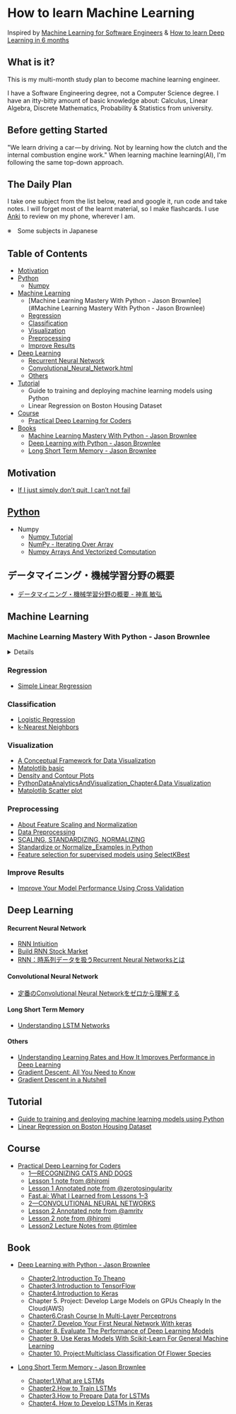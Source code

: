# How to learn Machine Learning

Inspired by [Machine Learning for Software Engineers](https://github.com/ZuzooVn/machine-learning-for-software-engineers) & [How to learn Deep Learning in 6 months](https://towardsdatascience.com/how-to-learn-deep-learning-in-6-months-e45e40ef7d48)
## What is it?
This is my multi-month study plan to become machine learning engineer.

I have a Software Engineering degree, not a Computer Science degree. I have an itty-bitty amount of basic knowledge about: Calculus, Linear Algebra, Discrete Mathematics, Probability & Statistics from university.

## Before getting Started
"We learn driving a car — by driving. Not by learning how the clutch and the internal combustion engine work." When learning machine learning(AI), I'm following the same top-down approach.

## The Daily Plan
I take one subject from the list below, read and google it, run code and take notes.
I will forget most of the learnt material, so I make flashcards.
I use [Anki](https://apps.ankiweb.net/) to review on my phone, wherever I am.

※　Some subjects in Japanese

## Table of Contents
* [Motivation](#Motivation)
 * [Python](#Python)
   * [Numpy](#numpy)
 * [Machine Learning](#machine-learning)
   * [Machine Learning Mastery With Python - Jason Brownlee](#Machine Learning Mastery With Python - Jason Brownlee)
   * [Regression](#regression)
   * [Classification](#classification)
   * [Visualization](#Visualization)
   * [Preprocessing](#Preprocessing)
   * [Improve Results](#improve-results)
 * [Deep Learning](#deep-learning)
    * [Recurrent Neural Network](#recurrent-neural-network)
    * [Convolutional_Neural_Network.html](#convolutional-neural-network)
    * [Others](#others)
 * [Tutorial](#tutorial)
    * Guide to training and deploying machine learning models using Python
    * Linear Regression on Boston Housing Dataset
 * [Course](#course)
    * [Practical Deep Learning for Coders](https://)    
 * [Books ](https://github.com/youngvn/How-to-learn-Machine-Learning#book)
    * [Machine Learning Mastery With Python - Jason Brownlee](https://github.com/youngvn/How-to-learn-Machine-Learning#book)
    * [Deep Learning with Python - Jason Brownlee](https://github.com/youngvn/How-to-learn-Machine-Learning#book)
    * [Long Short Term Memory - Jason Brownlee](https://github.com/youngvn/How-to-learn-Machine-Learning#book)

## Motivation
 * [If I just simply don’t quit, I can’t not fail](https://www.facebook.com/startupinsiderAsia/videos/719208845130806)
## [Python](https://notebooks.azure.com/young/projects/learnai/tree/Python)
 * Numpy
   * [Numpy Tutorial](https://learnai-young.notebooks.azure.com/j/notebooks/Python/NumpyTutorial%20%5BPart%201%5D.ipynb)
   * [NumPy - Iterating Over Array](https://learnai-young.notebooks.azure.com/j/notebooks/Python/Numpyt_IteratingOverArray.ipynb)
   * [Numpy Arrays And Vectorized Computation](https://learnai-young.notebooks.azure.com/j/notebooks/Python/NumpyArraysAndVectorizedComputation.ipynb)
## データマイニング・機械学習分野の概要
 * [データマイニング・機械学習分野の概要 - 神嶌 敏弘 ](http://www.kamishima.net/archive/mldm-overview.pdf)
## Machine Learning
### Machine Learning Mastery With Python - Jason Brownlee
  <details>
  <summary>Details</summary>
  - [Chapter5.Understand Your Data With Descriptive Statistics]()
  - [Chapter6.Understand Your Data With Visualization]()
  - [Chapter7.Prepare Your Data For Machine Learning]()
  - [Chapter8. Feature Selection For Machine Learning]()
  - [Chapter9.Evaluate Performance Machine Learning Algorithms Resamling]()
  - [Chapter10.Machine Learning Algorithm Performance Metrics]()
  - [Chapter11.Spot Check Classification Algorithms]()
  - [Chapter12.Spot-Check Regression Algorithms Do]()
  - [Chapter13.Compare Machine Learning Algorithms]()
  - [Chapter14.Automate Machine Learning Workflows With Pipelines]()
  - [Chapter15.Improve Performance with Ensembles]()
  - [Chapter16.Improve Performance with Algorithm Tuning]
  - [Chapter17.Save and Load Machine Learning Models]
  - [Chapter18.Predictive Modeling Project Template]()
  - [Chapter19.Your First Machine Learning Project in Python Step By Step]()
  - [Chapter20.Regression Machine Learning Case Study Project]
  - [Chapter21.Binary Classification Machine Learning Case Study Project]()
  </details>

### Regression
  * [Simple Linear Regression](https://learnai-young.notebooks.azure.com/j/notebooks/Regression/%5BAI_DayX%5DSimpleLinearRegression.ipynb)

### Classification
  * [Logistic Regression](https://learnai-young.notebooks.azure.com/j/notebooks/Classification/%5BAI%20Day3%5DLogisticRegression.ipynb)
  * [k-Nearest Neighbors](https://learnai-young.notebooks.azure.com/j/notebooks/Classification/%5BAI%20Day4%5DKNN.ipynb)

### Visualization
 * [A Conceptual Framework for Data Visualization](https://learnai-young.notebooks.azure.com/j/notebooks/DataVisualization/A%20Conceptual%20Framework%20for%20Data%20Visualization.ipynb)
 * [Matplotlib basic](https://learnai-young.notebooks.azure.com/j/notebooks/DataVisualization/%5B20181004%5DMatplotlib_Basic.ipynb)
 * [Density and Contour Plots](https://learnai-young.notebooks.azure.com/j/notebooks/DataVisualization/%5BDay%201%5D%20Density%20and%20Contour%20Plots.ipynb)
 * [PythonDataAnalyticsAndVisualization_Chapter4.Data Visualization](https://learnai-young.notebooks.azure.com/j/notebooks/DataVisualization/PythonDataAnalyticsAndVisualization/Chapter4.Data%20Visualization.ipynb)
 * [Matplotlib Scatter plot](https://learnai-young.notebooks.azure.com/j/notebooks/DataVisualization/MatplotlibScatterplot.ipynb)
### Preprocessing
 * [About Feature Scaling and Normalization](https://learnai-young.notebooks.azure.com/j/notebooks/DataPreprocessing/About%20Feature%20Scaling%20and%20Normalization.ipynb)
 * [Data Preprocessing](https://learnai-young.notebooks.azure.com/j/notebooks/DataPreprocessing/%5BAI_Day2%5DDataPreprocessing.ipynb)
 * [SCALING, STANDARDIZING, NORMALIZING](https://learnai-young.notebooks.azure.com/j/notebooks/DataPreprocessing/SCALING,%20STANDARDIZING,%20NORMALIZING.ipynb)
 * [Standardize or Normalize _Examples in Python](https://learnai-young.notebooks.azure.com/j/notebooks/DataPreprocessing/Standardize%20or%20Normalize%E2%80%8A_Examples%20in%20Python.ipynb)
 * [Feature selection for supervised models using SelectKBest](https://learnai-young.notebooks.azure.com/j/notebooks/DataPreprocessing/Feature%20selection%20for%20supervised%20models%20using%20SelectKBest.ipynb)

### Improve Results
 * [Improve Your Model Performance Using Cross Validation](https://learnai-young.notebooks.azure.com/j/notebooks/DataPreprocessing/ImproveYourModelPerformanceUsingCrossValidation.ipynb)
## Deep Learning
#### Recurrent Neural Network
  * [RNN Intiuition](https://learnai-young.notebooks.azure.com/j/notebooks/DeepLearning/RNN_Intiuition.ipynb)
  * [Build RNN Stock Market](https://learnai-young.notebooks.azure.com/j/notebooks/DeepLearning/BuildRNN.ipynb)
  * [RNN：時系列データを扱うRecurrent Neural Networksとは](https://deepage.net/deep_learning/2017/05/23/recurrent-neural-networks.html)
#### Convolutional Neural Network
  * [定番のConvolutional Neural Networkをゼロから理解する](https://deepage.net/deep_learning/2016/11/07/convolutional_neural_network.html)
#### Long Short Term Memory
  * [Understanding LSTM Networks](https://learnai-young.notebooks.azure.com/j/notebooks/%5BBook%5DLong%20Short-Term%20Memory%20Networks/Understanding%20LSTM%20Networks.ipynb)
#### Others
  * [Understanding Learning Rates and How It Improves Performance in Deep Learning](https://towardsdatascience.com/understanding-learning-rates-and-how-it-improves-performance-in-deep-learning-d0d4059c1c10)
  * [Gradient Descent: All You Need to Know](https://hackernoon.com/gradient-descent-aynk-7cbe95a778da)
  * [Gradient Descent in a Nutshell](https://towardsdatascience.com/gradient-descent-in-a-nutshell-eaf8c18212f0)
## Tutorial
  * [Guide to training and deploying machine learning models using Python](https://learnai-young.notebooks.azure.com/j/notebooks/Medium/Guide%20to%20training%20and%20deploying%20machine%20learning%20models%20using%20Python.ipynb)
  * [Linear Regression on Boston Housing Dataset](https://learnai-young.notebooks.azure.com/j/notebooks/%5BBlog%5DTutorial/Linear%20Regression%20on%20Boston%20Housing%20Dataset.ipynb)

## Course
   * [Practical Deep Learning for Coders](https://course.fast.ai/)
      * [1—RECOGNIZING CATS AND DOGS](https://course.fast.ai/lessons/lesson1.html)
      * [Lesson 1 note from @hiromi](https://medium.com/@hiromi_suenaga/deep-learning-2-part-1-lesson-1-602f73869197)
      * [Lesson 1 Annotated note from @zerotosingularity](https://www.zerotosingularity.com/blog/fast-ai-part-1-course-1-annotated-notes/)
      * [Fast.ai: What I Learned from Lessons 1–3](https://hackernoon.com/fast-ai-what-i-learned-from-lessons-1-3-b10f9958e3ff)
      * [2—CONVOLUTIONAL NEURAL NETWORKS](https://course.fast.ai/lessons/lesson2.html)
      * [Lesson 2 Annotated note from @amritv](https://forums.fast.ai/uploads/default/original/2X/b/b01dffa62debfb8450fb9a3969d650645c54a3aa.pdf)
      * [Lesson 2 note from @hiromi](https://medium.com/@hiromi_suenaga/deep-learning-2-part-1-lesson-2-eeae2edd2be4)
      * [Lesson2 Lecture Notes from @timlee](https://forums.fast.ai/t/deeplearning-lecnotes2/7515)
## Book
  * [Deep Learning with Python - Jason Brownlee](https://notebooks.azure.com/young/projects/learnai/tree/%5BBook%5DDeepLearningwithPython%20-%20Jason%20Brownlee)
     * [Chapter2.Introduction To Theano](https://github.com/youngvn/How-to-learn-Machine-Learning/blob/master/Books/DeepLearningwithPython%20-%20Jason%20Brownlee/Chapter2.IntroductionToTheano.ipynb)
     * [Chapter3.Introduction to TensorFlow](https://github.com/youngvn/How-to-learn-Machine-Learning/blob/master/Books/DeepLearningwithPython%20-%20Jason%20Brownlee/Chapter3.IntroductiontoTensorFlow.ipynb)
     * [Chapter4.Introduction to Keras](https://github.com/youngvn/How-to-learn-Machine-Learning/blob/master/Books/DeepLearningwithPython%20-%20Jason%20Brownlee/Chapter4.IntroductiontoKeras.ipynb)
     * Chapter 5. Project: Develop Large Models on GPUs Cheaply In the Cloud(AWS)
     * [Chapter6.Crash Course In Multi-Layer Perceptrons](https://github.com/youngvn/How-to-learn-Machine-Learning/blob/master/Books/DeepLearningwithPython%20-%20Jason%20Brownlee/Chapter6.CrashCourseInMulti-LayerPerceptrons.ipynb)
     * [Chapter7. Develop Your First Neural Network With keras](https://github.com/youngvn/How-to-learn-Machine-Learning/blob/master/Books/DeepLearningwithPython%20-%20Jason%20Brownlee/Chapter7.%20Develop%20Your%20First%20Neural%20Network%20With%20keras.ipynb)
     * [Chapter 8. Evaluate The Performance of Deep Learning Models](https://github.com/youngvn/How-to-learn-Machine-Learning/blob/master/Books/DeepLearningwithPython%20-%20Jason%20Brownlee/Chapter%208.%20Evaluate%20The%20Performance%20of%20Deep%20Learning%20Models.ipynb)
     * [Chapter 9. Use Keras Models With Scikit-Learn For General Machine Learning](https://learnai-young.notebooks.azure.com/j/notebooks/%5BBook%5DDeepLearningwithPython%20-%20Jason%20Brownlee/Chapter%209.%20Use%20Keras%20Models%20With%20Scikit-Learn%20For%20General%20Machine%20Learning.ipynb)
     * [Chapter 10. Project:Multiclass Classification Of Flower Species](https://learnai-young.notebooks.azure.com/j/notebooks/%5BBook%5DDeepLearningwithPython%20-%20Jason%20Brownlee/Chapter%2010.%20Project_Multiclass%20Classification%20Of%20Flower%20Species.ipynb)

  * [Long Short Term Memory - Jason Brownlee](https://notebooks.azure.com/young/projects/learnai/tree/%5BBook%5DLong%20Short-Term%20Memory%20Networks)
     * [Chapter1.What are LSTMs](https://learnai-young.notebooks.azure.com/j/notebooks/%5BBook%5DLong%20Short-Term%20Memory%20Networks/Chapter1.What%20are%20LSTMs.ipynb)
     * [Chapter2.How to Train LSTMs](https://learnai-young.notebooks.azure.com/j/notebooks/%5BBook%5DLong%20Short-Term%20Memory%20Networks/Chapter2.How%20to%20Train%20LSTMs.ipynb)
     * [Chapter3.How to Prepare Data for LSTMs](https://learnai-young.notebooks.azure.com/j/notebooks/%5BBook%5DLong%20Short-Term%20Memory%20Networks/Chapter3.How%20to%20Prepare%20Data%20for%20LSTMs.ipynb)
     * [Chapter4. How to Develop LSTMs in Keras](https://learnai-young.notebooks.azure.com/j/notebooks/%5BBook%5DLong%20Short-Term%20Memory%20Networks/Chapter4.%20How%20to%20Develop%20LSTMs%20in%20Keras.ipynb)
